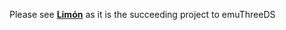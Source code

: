 Please see **[Limón](https://github.com/emuplace/limon)** as it is the succeeding project to emuThreeDS
